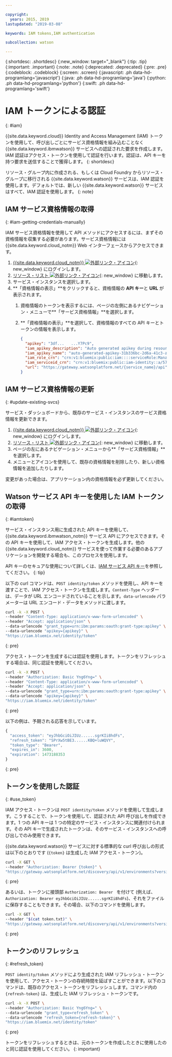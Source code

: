 ```yaml
---

copyright:
  years: 2015, 2019
lastupdated: "2019-03-08"

keywords: IAM tokens,IAM authentication

subcollection: watson

---
```


{:shortdesc: .shortdesc}
{:new_window: target="_blank"}
{:tip: .tip}
{:important: .important}
{:note: .note}
{:deprecated: .deprecated}
{:pre: .pre}
{:codeblock: .codeblock}
{:screen: .screen}
{:javascript: .ph data-hd-programlang='javascript'}
{:java: .ph data-hd-programlang='java'}
{:python: .ph data-hd-programlang='python'}
{:swift: .ph data-hd-programlang='swift'}

# IAM トークンによる認証
{: #iam}

{{site.data.keyword.cloud}} Identity and Access Management (IAM) トークンを使用して、呼び出しごとにサービス資格情報を組み込むことなく {{site.data.keyword.ibmwatson}} サービスへの認証された要求を作成します。IAM 認証はアクセス・トークンを使用して認証を行います。認証は、API キーを持つ要求を送信することで獲得します。
{: shortdesc}

リソース・グループ内に作成される、もしくは Cloud Foundry からリソース・グループに移行される {{site.data.keyword.watson}} サービスは、IAM 認証を使用します。デフォルトでは、新しい {{site.data.keyword.watson}} サービスはすべて、IAM 認証を使用します。
{: note}

## IAM サービス資格情報の取得
{: #iam-getting-credentials-manually}

IAM サービス資格情報を使用して API メソッドにアクセスするには、まずその資格情報を収集する必要があります。サービス資格情報には {{site.data.keyword.cloud_notm}} Web インターフェースからアクセスできます。

1.  [{{site.data.keyword.cloud_notm}} ![外部リンク・アイコン](../../icons/launch-glyph.svg "外部リンク・アイコン")](https://{DomainName}){: new_window} にログインします。
1.  [リソース・リスト ![外部リンク・アイコン](../../icons/launch-glyph.svg "外部リンク・アイコン")](https://{DomainName}/dashboard){: new_window} に移動します。
1.  サービス・インスタンスを選択します。
1.  **「資格情報の表示」**をクリックすると、資格情報の **API キー**と **URL** が表示されます。
    1.  資格情報のトークンを表示するには、ページの左側にあるナビゲーション・メニューで**「サービス資格情報」**を選択します。
    1.  **「資格情報の表示」**を選択して、資格情報のすべての API キーとトークンの情報を表示します。

        ```json
        {
          "apikey": "3df...   ...Y7Pc9",
          "iam_apikey_description": "Auto generated apikey during resource-key operation for...",
          "iam_apikey_name": "auto-generated-apikey-31b336bc-2d6a-41c3-a8b2-e05ec6db19b4",
          "iam_role_crn": "crn:v1:bluemix:public:iam::::serviceRole:Manager",
          "iam_serviceid_crn": "crn:v1:bluemix:public:iam-identity::a/57d48380...::serviceid:...",
          "url": "https://gateway.watsonplatform.net/{service_name}/api"
        }
        ```

## IAM サービス資格情報の更新
{: #update-existing-svcs}

サービス・ダッシュボードから、既存のサービス・インスタンスのサービス資格情報を更新できます。

1.  [{{site.data.keyword.cloud_notm}} ![外部リンク・アイコン](../../icons/launch-glyph.svg "外部リンク・アイコン")](https://{DomainName}){: new_window} にログインします。
1.  [リソース・リスト ![外部リンク・アイコン](../../icons/launch-glyph.svg "外部リンク・アイコン")](https://{DomainName}/dashboard){: new_window} に移動します。
1.  ページの左にあるナビゲーション・メニューから**「サービス資格情報」**を選択します。
1.  メニューとアイコンを使用して、既存の資格情報を削除したり、新しい資格情報を追加したりします。

変更があった場合は、アプリケーション内の資格情報を必ず更新してください。

## Watson サービス API キーを使用した IAM トークンの取得
{: #iamtoken}

サービス・インスタンス用に生成された API キーを使用して、{{site.data.keyword.ibmwatson_notm}} サービス API にアクセスできます。その API キーを使用して、IAM アクセス・トークンを生成します。他の {{site.data.keyword.cloud_notm}} サービスを使って作業する必要のあるアプリケーションを開発する場合も、このプロセスを使用します。

API キーのセキュアな使用について詳しくは、[IAM サービス API キー](/docs/services/watson?topic=watson-api-key-bp)を参照してください。
{: tip}

以下の curl コマンドは、`POST identity/token` メソッドを使用し、API キーを渡すことで、IAM アクセス・トークンを生成します。`Content-Type` ヘッダーは、データが URL エンコードされていることを示します。`data-urlencode` パラメーターは URL エンコード・データをメソッドに渡します。

```bash
curl -k -X POST \
--header "Content-Type: application/x-www-form-urlencoded" \
--header "Accept: application/json" \
--data-urlencode "grant_type=urn:ibm:params:oauth:grant-type:apikey" \
--data-urlencode "apikey={apikey}" \
"https://iam.bluemix.net/identity/token"
```
{: pre}

アクセス・トークンを生成するには認証を使用します。トークンをリフレッシュする場合は、同じ認証を使用してください。

```bash
curl -k -X POST \
--header "Authorization: Basic Yng6Yng=" \
--header "Content-Type: application/x-www-form-urlencoded" \
--header "Accept: application/json" \
--data-urlencode "grant_type=urn:ibm:params:oauth:grant-type:apikey" \
--data-urlencode "apikey={apikey}" \
"https://iam.bluemix.net/identity/token"

```
{: pre}

以下の例は、予期される応答を示しています。

```javascript
{
  "access_token": "eyJhbGciOiJIUz......sgrKIi8hdFs",
  "refresh_token": "SPrXw5tBE3......KBQ+luWQVY",
  "token_type": "Bearer",
  "expires_in": 3600,
  "expiration": 1473188353
}
```
{: pre}

## トークンを使用した認証
{: #use_token}

IAM アクセス・トークンは `POST identity/token` メソッドを使用して生成します。こうすることで、トークンを使用して、認証された API 呼び出しを作成できます。1 つの API キーは 1 つの特定のサービス・インスタンスに関連付けられます。その API キーで生成されたトークンは、そのサービス・インスタンスへの呼び出しでのみ使用できます。

{{site.data.keyword.watson}} サービスに対する標準的な curl 呼び出しの形式は以下のとおりです (`{token}` は生成した IAM アクセス・トークン)。

```bash
curl -X GET \
--header "Authorization: Bearer {token}" \
"https://gateway.watsonplatform.net/discovery/api/v1/environments?version=2017-11-07"
```
{: pre}

あるいは、トークンに接頭部 `Authorization: Bearer ` を付けて (例えば、`Authorization: Bearer eyJhbGciOiJIUz......sgrKIi8hdFs`)、それをファイルに保存することもできます。その場合、以下のコマンドを使用します。

```bash
curl -X GET \
--header "$(cat token.txt)" \
"https://gateway.watsonplatform.net/discovery/api/v1/environments?version=2017-11-07"
```
{: pre}

## トークンのリフレッシュ
{: #refresh_token}

`POST identity/token` メソッドにより生成された IAM リフレッシュ・トークンを使用して、アクセス・トークンの存続時間を延ばすことができます。以下のコマンドは、既存のアクセス・トークンをリフレッシュします。コマンド内の `{refresh-token}` は、生成した IAM リフレッシュ・トークンです。

```bash
curl -k -X POST \
--header "Authorization: Basic Yng6Yng=" \
--data-urlencode "grant_type=refresh_token" \
--data-urlencode "refresh_token={refresh-token}" \
"https://iam.bluemix.net/identity/token"
```
{: pre}

トークンをリフレッシュするときは、元のトークンを作成したときに使用したのと同じ認証を使用してください。
{: important}
